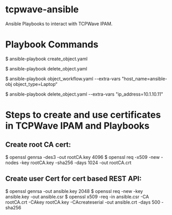 # tcpwave-ansible
Ansible Playbooks to interact with TCPWave IPAM.
# Playbook Commands
  $ ansible-playbook create_object.yaml
  
  $ ansible-playbook delete_object.yaml
  
  $ ansible-playbook object_workflow.yaml --extra-vars "host_name=ansible-obj object_type=Laptop“
  
  $ ansible-playbook delete_object.yaml --extra-vars "ip_address=10.1.10.11"
  
# Steps to create and use certificates in TCPWave IPAM and Playbooks
## Create root CA cert:
$ openssl  genrsa -des3 -out rootCA.key 4096
$ openssl  req -x509 -new -nodes -key rootCA.key -sha256 -days 1024 -out rootCA.crt
## Create user Cert for cert based REST API:
$ openssl genrsa -out ansible.key 2048
$ openssl req -new -key ansible.key -out ansible.csr
$ openssl x509 -req -in ansible.csr -CA rootCA.crt -CAkey rootCA.key -CAcreateserial -out ansible.crt -days 500 -sha256
